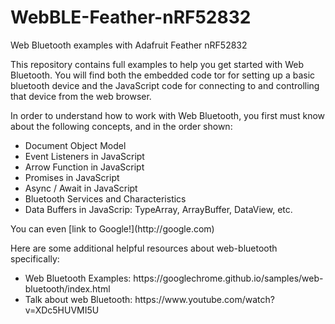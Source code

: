 # WebBLE-Feather-nRF52832
Web Bluetooth examples with Adafruit Feather nRF52832

This repository contains full examples to help you get started with Web Bluetooth. You will find both 
the embedded code tor for setting up a basic bluetooth device and the JavaScript code for connecting to and controlling
that device from the web browser.

In order to understand how to work with Web Bluetooth, you first must know about the following concepts, and in the order shown:
<ul>
  <li>Document Object Model</li>
  <li>Event Listeners in JavaScript</li>
  <li>Arrow Function in JavaScript</li>
  <li>Promises in JavaScript</li>
  <li>Async / Await in JavaScript</li>
  <li>Bluetooth Services and Characteristics</li>
  <li>Data Buffers in JavaScrip: TypeArray, ArrayBuffer, DataView, etc.</li>
</ul>
You can even [link to Google!](http://google.com)

Here are some additional helpful resources about web-bluetooth specifically:
<ul>
  <li>Web Bluetooth Examples: https://googlechrome.github.io/samples/web-bluetooth/index.html</li>
  <li>Talk about web Bluetooth: https://www.youtube.com/watch?v=XDc5HUVMI5U</li>
</ul>
